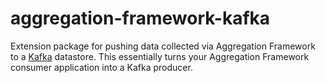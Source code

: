 # aggregation-framework-kafka

Extension package for pushing data collected via Aggregation Framework to a [Kafka](https://kafka.apache.org/)
datastore. This essentially turns your Aggregation Framework consumer application into a Kafka producer.